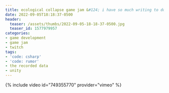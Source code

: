 ```yaml
---
title: ecological collapse game jam &#124; i have so much writing to do &#124; day 4
date: 2022-09-05T18:18:37-0500
header:
  teaser: /assets/thumbs/2022-09-05-18-18-37-0500.jpg
  teaser_id: 1577979957
categories:
- game development
- game jam
- twitch
tags:
- 'code: csharp'
- 'code: rumor'
- the recorded data
- unity
---
```

{% include video id="749355770" provider="vimeo" %}
